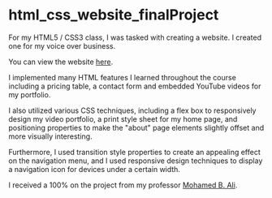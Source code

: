 # html_css_website_finalProject
For my HTML5 / CSS3 class, I was tasked with creating a website. I created one for my voice over business.

You can view the website <a href="https://kyle-marler.000webhostapp.com/index.html">here</a>.

I implemented many HTML features I learned throughout the course including a pricing table, a contact form and embedded YouTube videos for my portfolio.

I also utilized various CSS techniques, including a flex box to responsively design my video portfolio, a print style sheet for my home page, and positioning properties to make the "about" page elements slightly offset and more visually interesting. 

Furthermore, I used transition style properties to create an appealing effect on the navigation menu, and I used responsive design techniques to display a navigation icon for devices under a certain width. 

I received a 100% on the project from my professor <a href="https://www.linkedin.com/in/mohamed-b-ali-20b8b313/" target="_blank">Mohamed B. Ali</a>. 
